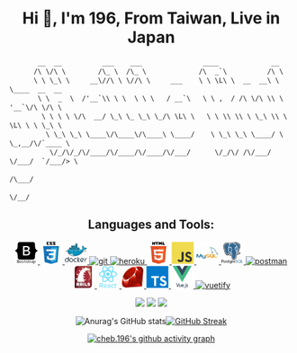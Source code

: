<h1 align="center">Hi 👋, I'm 196, From Taiwan, Live in Japan</h1>


```
       __  __          ___    ___               ____             __                  
      /\ \/\ \        /\_ \  /\_ \             /\  _`\          /\ \                 
      \ \ \_\ \     __\//\ \ \//\ \     ___    \ \ \L\ \  __  __\ \ \____  __  __    
       \ \  _  \  /'__`\\ \ \  \ \ \   / __`\   \ \ ,  / /\ \/\ \\ \ '__`\/\ \/\ \   
        \ \ \ \ \/\  __/ \_\ \_ \_\ \_/\ \L\ \   \ \ \\ \\ \ \_\ \\ \ \L\ \ \ \_\ \  
         \ \_\ \_\ \____\/\____\/\____\ \____/    \ \_\ \_\ \____/ \ \_,__/\/`____ \ 
          \/_/\/_/\/____/\/____/\/____/\/___/      \/_/\/ /\/___/   \/___/  `/___/> \
                                                                               /\___/
                                                                               \/__/ 
```


<h2 align="center">Languages and Tools:</h3>
<p align="center"> <a href="https://getbootstrap.com" target="_blank" rel="noreferrer"> <img src="https://raw.githubusercontent.com/devicons/devicon/master/icons/bootstrap/bootstrap-plain-wordmark.svg" alt="bootstrap" width="40" height="40"/>  <a href="https://www.w3schools.com/css/" target="_blank" rel="noreferrer"> <img src="https://raw.githubusercontent.com/devicons/devicon/master/icons/css3/css3-original-wordmark.svg" alt="css3" width="40" height="40"/> </a> <a href="https://www.docker.com/" target="_blank" rel="noreferrer"> <img src="https://raw.githubusercontent.com/devicons/devicon/master/icons/docker/docker-original-wordmark.svg" alt="docker" width="40" height="40"/> </a> <a href="https://git-scm.com/" target="_blank" rel="noreferrer"> <img src="https://www.vectorlogo.zone/logos/git-scm/git-scm-icon.svg" alt="git" width="40" height="40"/> </a> <a href="https://heroku.com" target="_blank" rel="noreferrer"> <img src="https://www.vectorlogo.zone/logos/heroku/heroku-icon.svg" alt="heroku" width="40" height="40"/> </a> <a href="https://www.w3.org/html/" target="_blank" rel="noreferrer"> <img src="https://raw.githubusercontent.com/devicons/devicon/master/icons/html5/html5-original-wordmark.svg" alt="html5" width="40" height="40"/> </a> <a href="https://developer.mozilla.org/en-US/docs/Web/JavaScript" target="_blank" rel="noreferrer"> <img src="https://raw.githubusercontent.com/devicons/devicon/master/icons/javascript/javascript-original.svg" alt="javascript" width="40" height="40"/> </a> <a href="https://www.mysql.com/" target="_blank" rel="noreferrer"> <img src="https://raw.githubusercontent.com/devicons/devicon/master/icons/mysql/mysql-original-wordmark.svg" alt="mysql" width="40" height="40"/> </a> <a href="https://www.postgresql.org" target="_blank" rel="noreferrer"> <img src="https://raw.githubusercontent.com/devicons/devicon/master/icons/postgresql/postgresql-original-wordmark.svg" alt="postgresql" width="40" height="40"/> </a> <a href="https://postman.com" target="_blank" rel="noreferrer"> <img src="https://www.vectorlogo.zone/logos/getpostman/getpostman-icon.svg" alt="postman" width="40" height="40"/> </a> <a href="https://rubyonrails.org" target="_blank" rel="noreferrer"> <img src="https://raw.githubusercontent.com/devicons/devicon/master/icons/rails/rails-original-wordmark.svg" alt="rails" width="40" height="40"/> </a> <a href="https://reactjs.org/" target="_blank" rel="noreferrer"> <img src="https://raw.githubusercontent.com/devicons/devicon/master/icons/react/react-original-wordmark.svg" alt="react" width="40" height="40"/> </a> <a href="https://www.ruby-lang.org/en/" target="_blank" rel="noreferrer"> <img src="https://raw.githubusercontent.com/devicons/devicon/master/icons/ruby/ruby-original.svg" alt="ruby" width="40" height="40"/> </a> <a href="https://www.typescriptlang.org/" target="_blank" rel="noreferrer"> <img src="https://raw.githubusercontent.com/devicons/devicon/master/icons/typescript/typescript-original.svg" alt="typescript" width="40" height="40"/> </a> <a href="https://vuejs.org/" target="_blank" rel="noreferrer"> <img src="https://raw.githubusercontent.com/devicons/devicon/master/icons/vuejs/vuejs-original-wordmark.svg" alt="vuejs" width="40" height="40"/> </a> <a href="https://vuetifyjs.com/en/" target="_blank" rel="noreferrer"> <img src="https://bestofjs.org/logos/vuetify.svg" alt="vuetify" width="40" height="40"/> </a> </p>

<div align="center">

![](http://github-profile-summary-cards.vercel.app/api/cards/profile-details?username=chen-196-hub&theme=2077)
![](http://github-profile-summary-cards.vercel.app/api/cards/repos-per-language?username=chen-196-hub&theme=2077)
![](http://github-profile-summary-cards.vercel.app/api/cards/most-commit-language?username=chen-196-hub&theme=2077)

![Anurag's GitHub stats](https://github-readme-stats.vercel.app/api?username=chen-196-hub&count_private=true&show_icons=true&theme=dark)[![GitHub Streak](https://streak-stats.demolab.com?user=chen-196-hub&theme=dark)](https://git.io/streak-stats)

       
 [![cheb.196's github activity graph](https://github-readme-activity-graph.cyclic.app/graph?username=chen-196-hub&theme=react-dark)](https://github.com/ashutosh00710/github-readme-activity-graph)


</div>



